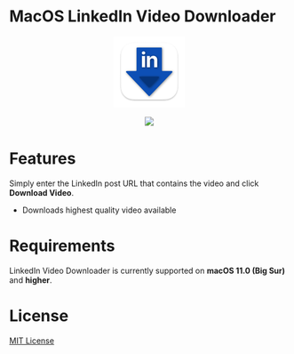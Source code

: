 # MacOS LinkedIn Video Downloader
<p align="center">
  <a href="https://github.com/lynton-dev/LinkedIn-Video-Downloader/releases">
    <img src="LinkedIn%20Video%20Downloader/Assets.xcassets/AppIcon.appiconset/LinkedIn%20Video%20Downloader%20Icon-128.png" />
  </a>
</p>

<p align="center">
  <a href="https://github.com/lynton-dev/LinkedIn-Video-Downloader/releases">
    <img src="https://github.com/lynton-dev/LinkedIn-Video-Downloader/releases/download/v1.0/LinkedInVideoDownloader-screenshot01.png" />
  </a>
</p>

# Features
Simply enter the LinkedIn post URL that contains the video and click **Download Video**. 
- Downloads highest quality video available

# Requirements
LinkedIn Video Downloader is currently supported on **macOS 11.0 (Big Sur)** and **higher**.

# License
[MIT License](LICENSE)
